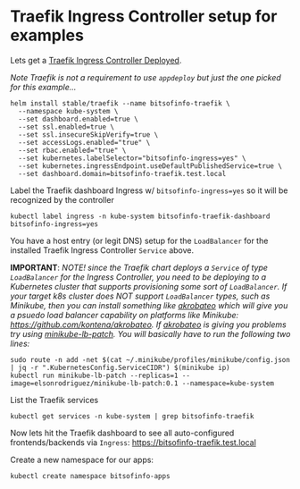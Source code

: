 # Traefik Ingress Controller setup for examples

Lets get a [Traefik Ingress Controller Deployed](https://github.com/helm/charts/tree/master/stable/traefik).

*Note Traefik is not a requirement to use `appdeploy` but just the one picked for this example...*
```
helm install stable/traefik --name bitsofinfo-traefik \
  --namespace kube-system \
  --set dashboard.enabled=true \
  --set ssl.enabled=true \
  --set ssl.insecureSkipVerify=true \
  --set accessLogs.enabled="true" \
  --set rbac.enabled="true" \
  --set kubernetes.labelSelector="bitsofinfo-ingress=yes" \
  --set kubernetes.ingressEndpoint.useDefaultPublishedService=true \
  --set dashboard.domain=bitsofinfo-traefik.test.local
```

Label the Traefik dashboard Ingress w/ `bitsofinfo-ingress=yes` so it will be recognized by the controller
```
kubectl label ingress -n kube-system bitsofinfo-traefik-dashboard bitsofinfo-ingress=yes
```

You have a host entry (or legit DNS) setup for the `LoadBalancer` for the installed Traefik Ingress Controller `Service` above.

**IMPORTANT**:
*NOTE! since the Traefik chart deploys a `Service` of type `LoadBalancer` for the Ingress Controller, you need to be deploying to a Kubernetes cluster that supports provisioning some sort of `LoadBalancer`. If your target k8s cluster does NOT support `LoadBalancer` types, such as Minikube, then you can install something like [akrobateo](https://github.com/kontena/akrobateo) which will give you a psuedo load balancer capability on platforms like Minikube: https://github.com/kontena/akrobateo.*
*If [akrobateo](https://github.com/kontena/akrobateo) is giving you problems try using [minikube-lb-patch](https://github.com/elsonrodriguez/minikube-lb-patch). You will basically have to run the following two lines:*
```
sudo route -n add -net $(cat ~/.minikube/profiles/minikube/config.json | jq -r ".KubernetesConfig.ServiceCIDR") $(minikube ip)
kubectl run minikube-lb-patch --replicas=1 --image=elsonrodriguez/minikube-lb-patch:0.1 --namespace=kube-system
```

List the Traefik services
```
kubectl get services -n kube-system | grep bitsofinfo-traefik
```

Now lets hit the Traefik dashboard to see all auto-configured frontends/backends via `Ingress`: https://bitsofinfo-traefik.test.local

Create a new namespace for our apps:
```
kubectl create namespace bitsofinfo-apps
```
